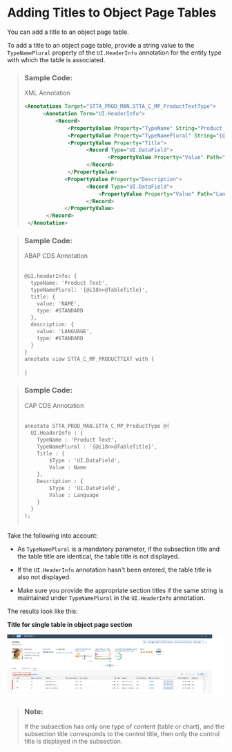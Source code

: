 <!-- loiod9a45394165e439595cf0006924b6996 -->

# Adding Titles to Object Page Tables

You can add a title to an object page table.

To add a title to an object page table, provide a string value to the `TypeNamePlural` property of the `UI.HeaderInfo` annotation for the entity type with which the table is associated.



> ### Sample Code:  
> XML Annotation
> 
> ```xml
> <Annotations Target="STTA_PROD_MAN.STTA_C_MP_ProductTextType">
>       <Annotation Term="UI.HeaderInfo">
>           <Record>
>               <PropertyValue Property="TypeName" String="Product Text" />
>               <PropertyValue Property="TypeNamePlural" String="{@i18n>@TableTitle}" />
>               <PropertyValue Property="Title">
>                     <Record Type="UI.DataField">
>                            <PropertyValue Property="Value" Path="Name" />
>                     </Record>
>               </PropertyValue>
>              <PropertyValue Property="Description">
>                     <Record Type="UI.DataField">
>                         <PropertyValue Property="Value" Path="Language" />
>                     </Record>
>              </PropertyValue>
>        </Record>
>  </Annotation>
> ```

> ### Sample Code:  
> ABAP CDS Annotation
> 
> ```
> 
> @UI.headerInfo: {
>   typeName: 'Product Text',
>   typeNamePlural: '{@i18n>@TableTitle}',
>   title: {
>     value: 'NAME',
>     type: #STANDARD
>   },
>   description: {
>     value: 'LANGUAGE',
>     type: #STANDARD
>   }
> }
> annotate view STTA_C_MP_PRODUCTTEXT with {
> 
> }
> 
> ```

> ### Sample Code:  
> CAP CDS Annotation
> 
> ```
> 
> annotate STTA_PROD_MAN.STTA_C_MP_ProductType @(
>   UI.HeaderInfo : {
>     TypeName : 'Product Text',
>     TypeNamePlural : '{@i18n>@TableTitle}',
>     Title : {
>         $Type : 'UI.DataField',
>         Value : Name
>     },
>     Description : {
>         $Type : 'UI.DataField',
>         Value : Language
>     }
>   }
> );
> 
> 
> ```

Take the following into account:

-   As `TypeNamePlural` is a mandatory parameter, if the subsection title and the table title are identical, the table title is not displayed.

-   If the `UI.HeaderInfo` annotation hasn't been entered, the table title is also not displayed.

-   Make sure you provide the appropriate section titles if the same string is maintained under `TypeNamePlural` in the `UI.HeaderInfo` annotation.


The results look like this:

  
  
**Title for single table in object page section**

![](images/Adding_Titles_to_Object_page_8920264.png "Title for single table in object page section")

> ### Note:  
> If the subsection has only one type of content \(table or chart\), and the subsection title corresponds to the control title, then only the control title is displayed in the subsection.

